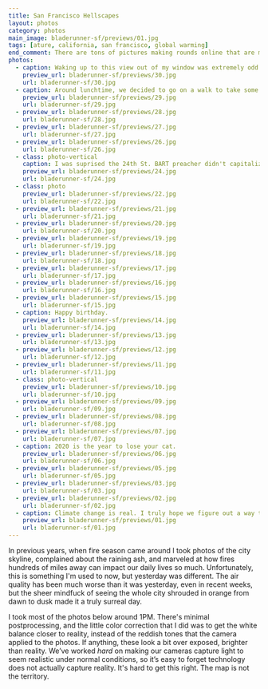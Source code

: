 ```yaml
---
title: San Francisco Hellscapes
layout: photos
category: photos
main_image: bladerunner-sf/previews/01.jpg
tags: [ature, california, san francisco, global warming]
end_comment: There are tons of pictures making rounds online that are much better than mine. I particularly enjoyed [Chris Michel's](https://www.christophermichel.com/Travel/The-Day-The-Sun-Didnt-Rise/) and the [San Francisco Chronicle's photo team's](https://www.sfchronicle.com/bayarea/article/Bay-Area-awakes-to-foreboding-smoke-choked-15553731.php) work, but I'm really curious about how people took yesterday in, so please send yours [my way](/contact), too!
photos:
  - caption: Waking up to this view out of my window was extremely odd. The day got darker as the sun approached its zenith, and started to get brighter later in the day. The whole thing seemed backwards.
    preview_url: bladerunner-sf/previews/30.jpg
    url: bladerunner-sf/30.jpg
  - caption: Around lunchtime, we decided to go on a walk to take some photos. The streets were pretty empty.
    preview_url: bladerunner-sf/previews/29.jpg
    url: bladerunner-sf/29.jpg
  - preview_url: bladerunner-sf/previews/28.jpg
    url: bladerunner-sf/28.jpg
  - preview_url: bladerunner-sf/previews/27.jpg
    url: bladerunner-sf/27.jpg
  - preview_url: bladerunner-sf/previews/26.jpg
    url: bladerunner-sf/26.jpg
  - class: photo-vertical
    caption: I was suprised the 24th St. BART preacher didn't capitalize on the crazy _end of days_ sky. He was doing his usual spiel.
    preview_url: bladerunner-sf/previews/24.jpg
    url: bladerunner-sf/24.jpg
  - class: photo
    preview_url: bladerunner-sf/previews/22.jpg
    url: bladerunner-sf/22.jpg
  - preview_url: bladerunner-sf/previews/21.jpg
    url: bladerunner-sf/21.jpg
  - preview_url: bladerunner-sf/previews/20.jpg
    url: bladerunner-sf/20.jpg
  - preview_url: bladerunner-sf/previews/19.jpg
    url: bladerunner-sf/19.jpg
  - preview_url: bladerunner-sf/previews/18.jpg
    url: bladerunner-sf/18.jpg
  - preview_url: bladerunner-sf/previews/17.jpg
    url: bladerunner-sf/17.jpg
  - preview_url: bladerunner-sf/previews/16.jpg
    url: bladerunner-sf/16.jpg
  - preview_url: bladerunner-sf/previews/15.jpg
    url: bladerunner-sf/15.jpg
  - caption: Happy birthday.
    preview_url: bladerunner-sf/previews/14.jpg
    url: bladerunner-sf/14.jpg
  - preview_url: bladerunner-sf/previews/13.jpg
    url: bladerunner-sf/13.jpg
  - preview_url: bladerunner-sf/previews/12.jpg
    url: bladerunner-sf/12.jpg
  - preview_url: bladerunner-sf/previews/11.jpg
    url: bladerunner-sf/11.jpg
  - class: photo-vertical
    preview_url: bladerunner-sf/previews/10.jpg
    url: bladerunner-sf/10.jpg
  - preview_url: bladerunner-sf/previews/09.jpg
    url: bladerunner-sf/09.jpg
  - preview_url: bladerunner-sf/previews/08.jpg
    url: bladerunner-sf/08.jpg
  - preview_url: bladerunner-sf/previews/07.jpg
    url: bladerunner-sf/07.jpg
  - caption: 2020 is the year to lose your cat.
    preview_url: bladerunner-sf/previews/06.jpg
    url: bladerunner-sf/06.jpg
  - preview_url: bladerunner-sf/previews/05.jpg
    url: bladerunner-sf/05.jpg
  - preview_url: bladerunner-sf/previews/03.jpg
    url: bladerunner-sf/03.jpg
  - preview_url: bladerunner-sf/previews/02.jpg
    url: bladerunner-sf/02.jpg
  - caption: Climate change is real. I truly hope we figure out a way to keep things a bit more under control going forward. Vote. I can't.
    preview_url: bladerunner-sf/previews/01.jpg
    url: bladerunner-sf/01.jpg
---
```


In previous years, when fire season came around I took photos of the city skyline, complained about the raining ash, and marveled at how fires hundreds of miles away can impact our daily lives so much. Unfortunately, this is something I'm used to now, but yesterday was different. The air quality has been much worse than it was yesterday, even in recent weeks, but the sheer mindfuck of seeing the whole city shrouded in orange from dawn to dusk made it a truly surreal day.

I took most of the photos below around 1PM. There's minimal postprocessing, and the little color correction that I did was to get the white balance closer to reality, instead of the reddish tones that the camera applied to the photos. If anything, these look a bit over exposed, brighter than reality. We’ve worked _hard_ on making our cameras capture light to seem realistic under normal conditions, so it’s easy to forget technology does not actually capture reality. It's hard to get this right. The map is not the territory.
